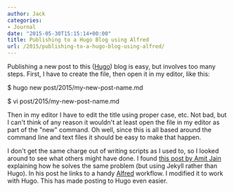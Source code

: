 ```yaml
---
author: Jack
categories:
- Journal
date: "2015-05-30T15:15:14+00:00"
title: Publishing to a Hugo Blog using Alfred
url: /2015/publishing-to-a-hugo-blog-using-alfred/
---
```


Publishing a new post to this ([Hugo][1]) blog is easy, but involves too many steps. First, I have to create the file, then open it in my editor, like this:

$ hugo new post/2015/my-new-post-name.md
  
$ vi post/2015/my-new-post-name.md

Then in my editor I have to edit the title using proper case, etc. Not bad, but I can't think of any reason it wouldn't at least open the file in my editor as part of the "new" command. Oh well, since this is all based around the command line and text files it should be easy to make that happen.

I don't get the same charge out of writing scripts as I used to, so I looked around to see what others might have done. I found [this post by Amit Jain][2] explaining how he solves the same problem (but using Jekyll rather than Hugo). In his post he links to a handy [Alfred][3] workflow. I modified it to work with Hugo. This has made posting to Hugo even easier.

 [1]: http://coopcoding.com/blog/my-jekyll-setup-for-this-blog/
 [2]: http://spinhalf.net/2015/01/04/getting-started-with-a-jekyll-blog/
 [3]: http://www.alfredapp.com